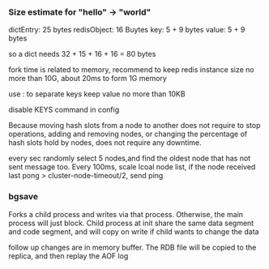 ### Size estimate for "hello" -> "world"
dictEntry: 25 bytes
redisObject: 16 Buytes
key: 5 + 9 bytes
value: 5 + 9 bytes

so a dict needs 32 + 15 + 16 + 16 = 80 bytes

fork time is related to memory, recommend to keep redis instance size no more than 10G, about 20ms to form 1G memory

use : to separate keys
keep value no more than 10KB

disable KEYS command in config

Because moving hash slots from a node to another does not require to stop operations, adding and removing nodes, or changing the percentage of hash slots hold by nodes, does not require any downtime.

every sec randomly select 5 nodes,and find the oldest node that has not sent message too. Every 100ms, scale lcoal node list, if the node received last pong > cluster-node-timeout/2, send ping


### bgsave
Forks a child process and writes via that process. Otherwise, the main process will just block. Child process at init share the same data segment and code segment, and will copy on write if child wants to change the data

follow up changes are in memory buffer. The RDB file will be copied to the replica, and then replay the AOF log
